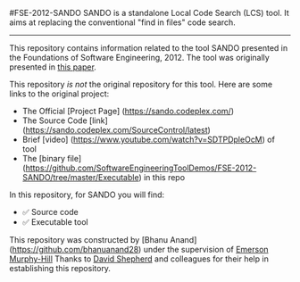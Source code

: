 #FSE-2012-SANDO
SANDO is a standalone  Local Code Search (LCS) tool. It aims at replacing the conventional "find in files" code search. 

***

This repository contains information related to the tool SANDO presented in the Foundations of Software Engineering, 2012. The tool was originally presented in [this paper](http://dl.acm.org/citation.cfm?id=2393612).

This repository *is not* the original repository for this tool. Here are some links to the original project:

- The Official [Project Page] (https://sando.codeplex.com/)
- The Source Code [link] (https://sando.codeplex.com/SourceControl/latest)
- Brief [video] (https://www.youtube.com/watch?v=SDTPDpleOcM) of tool
- The [binary file] (https://github.com/SoftwareEngineeringToolDemos/FSE-2012-SANDO/tree/master/Executable) in this repo 

In this repository, for SANDO you will find:

- :white_check_mark: Source code 
- :white_check_mark: Executable tool

This repository was constructed by [Bhanu Anand] (https://github.com/bhanuanand28) under the supervision of [Emerson Murphy-Hill](https://github.com/CaptainEmerson)
Thanks to [David Shepherd](https://www.codeplex.com/site/users/view/davidcshepherd) and colleagues for their help in establishing this repository.
